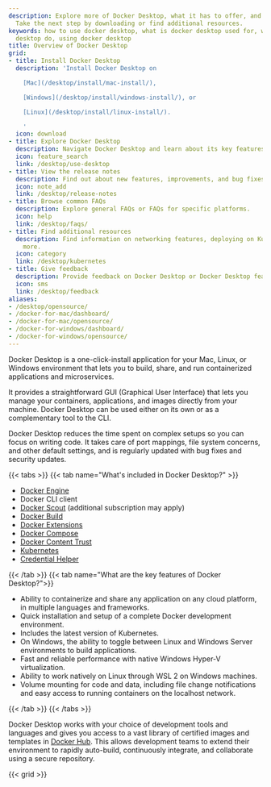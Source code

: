 ```yaml
---
description: Explore more of Docker Desktop, what it has to offer, and its key features.
  Take the next step by downloading or find additional resources.
keywords: how to use docker desktop, what is docker desktop used for, what does docker
  desktop do, using docker desktop
title: Overview of Docker Desktop
grid:
- title: Install Docker Desktop
  description: 'Install Docker Desktop on

    [Mac](/desktop/install/mac-install/),

    [Windows](/desktop/install/windows-install/), or

    [Linux](/desktop/install/linux-install/).

    '
  icon: download
- title: Explore Docker Desktop
  description: Navigate Docker Desktop and learn about its key features.
  icon: feature_search
  link: /desktop/use-desktop
- title: View the release notes
  description: Find out about new features, improvements, and bug fixes.
  icon: note_add
  link: /desktop/release-notes
- title: Browse common FAQs
  description: Explore general FAQs or FAQs for specific platforms.
  icon: help
  link: /desktop/faqs/
- title: Find additional resources
  description: Find information on networking features, deploying on Kubernetes, and
    more.
  icon: category
  link: /desktop/kubernetes
- title: Give feedback
  description: Provide feedback on Docker Desktop or Docker Desktop features.
  icon: sms
  link: /desktop/feedback
aliases:
- /desktop/opensource/
- /docker-for-mac/dashboard/
- /docker-for-mac/opensource/
- /docker-for-windows/dashboard/
- /docker-for-windows/opensource/
---
```


Docker Desktop is a one-click-install application for your Mac, Linux, or Windows environment
that lets you to build, share, and run containerized applications and microservices. 

It provides a straightforward GUI (Graphical User Interface) that lets you manage your containers, applications, and images directly from your machine. Docker Desktop can be used either on its own or as a complementary tool to the CLI. 

Docker Desktop reduces the time spent on complex setups so you can focus on writing code. It takes care of port mappings, file system concerns, and other default settings, and is regularly updated with bug fixes and security updates.


{{< tabs >}}
{{< tab name="What's included in Docker Desktop?" >}}

- [Docker Engine](../engine/index.md)
- Docker CLI client
- [Docker Scout](../scout/_index.md) (additional subscription may apply)
- [Docker Build](../build/index.md)
- [Docker Extensions](extensions/index.md)
- [Docker Compose](../compose/index.md)
- [Docker Content Trust](../engine/security/trust/index.md)
- [Kubernetes](https://github.com/kubernetes/kubernetes/)
- [Credential Helper](https://github.com/docker/docker-credential-helpers/)

{{< /tab >}}
{{< tab name="What are the key features of Docker Desktop?">}}

* Ability to containerize and share any application on any cloud platform, in multiple languages and frameworks.
* Quick installation and setup of a complete Docker development environment.
* Includes the latest version of Kubernetes.
* On Windows, the ability to toggle between Linux and Windows Server environments to build applications.
* Fast and reliable performance with native Windows Hyper-V virtualization.
* Ability to work natively on Linux through WSL 2 on Windows machines.
* Volume mounting for code and data, including file change notifications and easy access to running containers on the localhost network.

{{< /tab >}}
{{< /tabs >}}

Docker Desktop works with your choice of development tools and languages and
gives you access to a vast library of certified images and templates in
[Docker Hub](https://hub.docker.com/). This allows development teams to extend
their environment to rapidly auto-build, continuously integrate, and collaborate
using a secure repository.

{{< grid >}}
